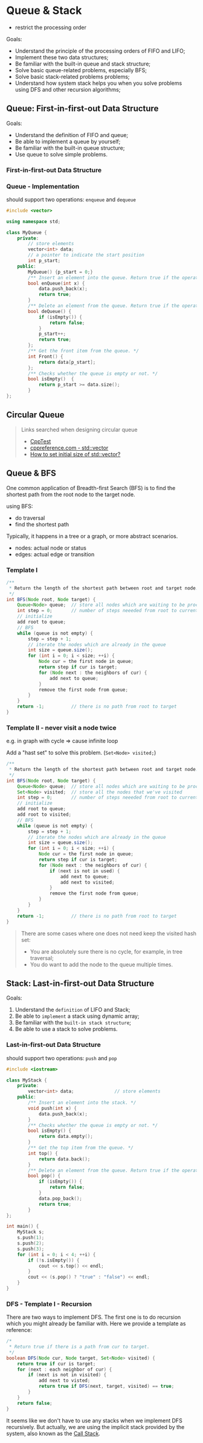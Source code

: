 # Queue & Stack

* restrict the processing order

Goals:

* Understand the principle of the processing orders of FIFO and LIFO;
* Implement these two data structures;
* Be familiar with the built-in queue and stack structure;
* Solve basic queue-related problems, especially BFS;
* Solve basic stack-related problems problems;
* Understand how system stack helps you when you solve problems using DFS and other recursion algorithms;

## Queue: First-in-first-out Data Structure

Goals:

* Understand the definition of FIFO and queue;
* Be able to implement a queue by yourself;
* Be familiar with the built-in queue structure;
* Use queue to solve simple problems.

### First-in-first-out Data Structure

### Queue - Implementation

should support two operations: `enqueue` and `dequeue`

```cpp
#include <vector>

using namespace std;

class MyQueue {
    private:
        // store elements
        vector<int> data;
        // a pointer to indicate the start position
        int p_start;
    public:
        MyQueue() {p_start = 0;}
        /** Insert an element into the queue. Return true if the operation is successful. */
        bool enQueue(int x) {
            data.push_back(x);
            return true;
        }
        /** Delete an element from the queue. Return true if the operation is successful. */
        bool deQueue() {
            if (isEmpty()) {
                return false;
            }
            p_start++;
            return true;
        };
        /** Get the front item from the queue. */
        int Front() {
            return data[p_start];
        };
        /** Checks whether the queue is empty or not. */
        bool isEmpty()  {
            return p_start >= data.size();
        }
};
```

## Circular Queue

> Links searched when designing circular queue
>
> * [CppTest](https://cpptest.sourceforge.io/tutorial.html)
> * [cppreference.com - std::vector](https://en.cppreference.com/w/cpp/container/vector)
> * [How to set initial size of std::vector?](https://stackoverflow.com/questions/11457571/how-to-set-initial-size-of-stdvector)

## Queue & BFS

One common application of Breadth-first Search (BFS) is to find the shortest path from the root node to the target node.

using BFS:

* do traversal
* find the shortest path

Typically, it happens in a tree or a graph, or more abstract scenarios.

* nodes: actual node or status
* edges: actual edge or transition

### Template I

```java
/**
 * Return the length of the shortest path between root and target node.
 */
int BFS(Node root, Node target) {
    Queue<Node> queue;  // store all nodes which are waiting to be processed
    int step = 0;       // number of steps neeeded from root to current node
    // initialize
    add root to queue;
    // BFS
    while (queue is not empty) {
        step = step + 1;
        // iterate the nodes which are already in the queue
        int size = queue.size();
        for (int i = 0; i < size; ++i) {
            Node cur = the first node in queue;
            return step if cur is target;
            for (Node next : the neighbors of cur) {
                add next to queue;
            }
            remove the first node from queue;
        }
    }
    return -1;          // there is no path from root to target
}
```

### Template II - never visit a node twice

e.g. in graph with cycle => cause infinite loop

Add a "hast set" to solve this problem. (`Set<Node> visited;`)

```java
/**
 * Return the length of the shortest path between root and target node.
 */
int BFS(Node root, Node target) {
    Queue<Node> queue;  // store all nodes which are waiting to be processed
    Set<Node> visited;  // store all the nodes that we've visited
    int step = 0;       // number of steps neeeded from root to current node
    // initialize
    add root to queue;
    add root to visited;
    // BFS
    while (queue is not empty) {
        step = step + 1;
        // iterate the nodes which are already in the queue
        int size = queue.size();
        for (int i = 0; i < size; ++i) {
            Node cur = the first node in queue;
            return step if cur is target;
            for (Node next : the neighbors of cur) {
                if (next is not in used) {
                    add next to queue;
                    add next to visited;
                }
                remove the first node from queue;
            }
        }
    }
    return -1;          // there is no path from root to target
}
```

> There are some cases where one does not need keep the visited hash set:
>
> * You are absolutely sure there is no cycle, for example, in tree traversal;
> * You do want to add the node to the queue multiple times.

## Stack: Last-in-first-out Data Structure

Goals:

1. Understand the `definition` of LIFO and Stack;
2. Be able to `implement` a stack using dynamic array;
3. Be familiar with the `built-in stack structure`;
4. Be able to use a stack to solve problems.

### Last-in-first-out Data Structure

should support two operations: `push` and `pop`

```cpp
#include <iostream>

class MyStack {
    private:
        vector<int> data;               // store elements
    public:
        /** Insert an element into the stack. */
        void push(int x) {
            data.push_back(x);
        }
        /** Checks whether the queue is empty or not. */
        bool isEmpty() {
            return data.empty();
        }
        /** Get the top item from the queue. */
        int top() {
            return data.back();
        }
        /** Delete an element from the queue. Return true if the operation is successful. */
        bool pop() {
            if (isEmpty()) {
                return false;
            }
            data.pop_back();
            return true;
        }
};

int main() {
    MyStack s;
    s.push(1);
    s.push(2);
    s.push(3);
    for (int i = 0; i < 4; ++i) {
        if (!s.isEmpty()) {
            cout << s.top() << endl;
        }
        cout << (s.pop() ? "true" : "false") << endl;
    }
}
```

### DFS - Template I - Recursion

There are two ways to implement DFS. The first one is to do recursion which you might already be familiar with. Here we provide a template as reference:

```java
/*
 * Return true if there is a path from cur to target.
 */
boolean DFS(Node cur, Node target, Set<Node> visited) {
    return true if cur is target;
    for (next : each neighbor of cur) {
        if (next is not in visited) {
            add next to visted;
            return true if DFS(next, target, visited) == true;
        }
    }
    return false;
}
```

It seems like we don't have to use any stacks when we implement DFS recursively. But actually, we are using the implicit stack provided by the system, also known as the [Call Stack](https://en.wikipedia.org/wiki/Call_stack).
